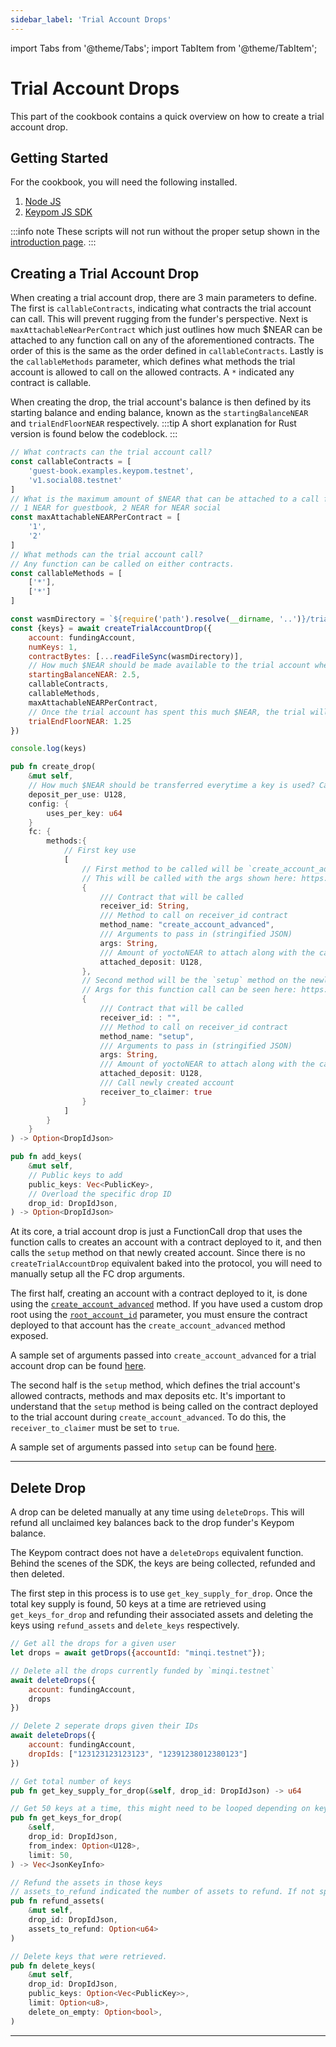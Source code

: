 ```yaml
---
sidebar_label: 'Trial Account Drops'
---
```

import Tabs from '@theme/Tabs';
import TabItem from '@theme/TabItem';

# Trial Account Drops
This part of the cookbook contains a quick overview on how to create a trial account drop.
## Getting Started
For the cookbook, you will need the following installed. 
1. [Node JS](https://docs.npmjs.com/downloading-and-installing-node-js-and-npm)  
2. [Keypom JS SDK](https://github.com/keypom/keypom-js#getting-started)


:::info note
These scripts will not run without the proper setup shown in the [introduction page](../welcome.md#connection-to-near-and-initializing-the-sdk).
:::

## Creating a Trial Account Drop
When creating a trial account drop, there are 3 main parameters to define. The first is `callableContracts`, indicating what contracts the trial account can call. This will prevent rugging from the funder's perspective. Next is `maxAttachableNearPerContract` which just outlines how much $NEAR can be attached to any function call on any of the aforementioned contracts. The order of this is the same as the order defined in `callableContracts`. Lastly is the `callableMethods` parameter, which defines what methods the trial account is allowed to call on the allowed contracts. A `*` indicated any contract is callable. 

When creating the drop, the trial account's balance is then defined by its starting balance and ending balance, known as the `startingBalanceNEAR` and `trialEndFloorNEAR` respectively. 
:::tip
A short explanation for Rust version is found below the codeblock.
:::

<Tabs>
<TabItem value="SDK" label="🔑 Keypom SDK">

```js
// What contracts can the trial account call?
const callableContracts = [
    'guest-book.examples.keypom.testnet',
    'v1.social08.testnet'
]
// What is the maximum amount of $NEAR that can be attached to a call for each callable contract?
// 1 NEAR for guestbook, 2 NEAR for NEAR social
const maxAttachableNEARPerContract = [
    '1',
    '2'
]
// What methods can the trial account call?
// Any function can be called on either contracts. 
const callableMethods = [
	['*'],
    ['*']
]

const wasmDirectory = `${require('path').resolve(__dirname, '..')}/trial-accounts/ext-wasm/trial-accounts.wasm`
const {keys} = await createTrialAccountDrop({
	account: fundingAccount,
    numKeys: 1,
    contractBytes: [...readFileSync(wasmDirectory)],
	// How much $NEAR should be made available to the trial account when it's created?
    startingBalanceNEAR: 2.5,
    callableContracts,
    callableMethods,
    maxAttachableNEARPerContract,
	// Once the trial account has spent this much $NEAR, the trial will be over.
    trialEndFloorNEAR: 1.25
})

console.log(keys)
```

</TabItem>
<TabItem value="CONTRACT" label="🦀 Rust Function Prototypes">

```rust
pub fn create_drop(
    &mut self,
    // How much $NEAR should be transferred everytime a key is used? Can be 0.
    deposit_per_use: U128,
    config: {
        uses_per_key: u64
    }
    fc: {
        methods:{
            // First key use
            [
                // First method to be called will be `create_account_advanced` on the drop's `root_account_id`. 
                // This will be called with the args shown here: https://github.com/keypom/keypom-js/blob/5e4c7f3524c9e2b5be537a779e3ebf41bcafc357/packages/core/src/lib/trial-accounts/pre-trial.ts#L319-L333 
                {
                    /// Contract that will be called
                    receiver_id: String,
                    /// Method to call on receiver_id contract
                    method_name: "create_account_advanced",
                    /// Arguments to pass in (stringified JSON)
                    args: String,
                    /// Amount of yoctoNEAR to attach along with the call
                    attached_deposit: U128,
                },
                // Second method will be the `setup` method on the newly created account from above. This is done using the `receiver_to_claimer` boolean
                // Args for this function call can be seen here: https://github.com/keypom/keypom-js/blob/5e4c7f3524c9e2b5be537a779e3ebf41bcafc357/packages/core/src/lib/trial-accounts/pre-trial.ts#L341-L351
                {
                    /// Contract that will be called
                    receiver_id: : "",
                    /// Method to call on receiver_id contract
                    method_name: "setup",
                    /// Arguments to pass in (stringified JSON)
                    args: String,
                    /// Amount of yoctoNEAR to attach along with the call
                    attached_deposit: U128,
                    /// Call newly created account
                    receiver_to_claimer: true
                }
            ]
        }
    }
) -> Option<DropIdJson>

pub fn add_keys(
    &mut self,
    // Public keys to add
    public_keys: Vec<PublicKey>,
    // Overload the specific drop ID
    drop_id: DropIdJson,
) -> Option<DropIdJson> 

```

</TabItem>
</Tabs>

At its core, a trial account drop is just a FunctionCall drop that uses the function calls to creates an account with a contract deployed to it, and then calls the `setup` method on that newly created account. Since there is no `createTrialAccountDrop` equivalent baked into the protocol, you will need to manually setup all the FC drop arguments.

The first half, creating an account with a contract deployed to it, is done using the [`create_account_advanced`](https://github.com/near/near-linkdrop/blob/49279e529c254fa7736465b4a39d05cb8f1e5443/src/lib.rs#L156) method. If you have used a custom drop root using the [`root_account_id`](../../keypom-sdk/Core/interfaces/ProtocolReturnedDropConfig.md#root_account_id) parameter, you must ensure the contract deployed to that account has the `create_account_advanced` method exposed. 

A sample set of arguments passed into `create_account_advanced` for a trial account drop can be found [here](https://github.com/keypom/keypom-js/blob/5e4c7f3524c9e2b5be537a779e3ebf41bcafc357/packages/core/src/lib/trial-accounts/pre-trial.ts#L319-L333).

The second half is the `setup` method, which defines the trial account's allowed contracts, methods and max deposits etc. It's important to understand that the `setup` method is being called on the contract deployed to the trial account during `create_account_advanced`. To do this, the `receiver_to_claimer` must be set to `true`.

A sample set of arguments passed into `setup` can be found [here](https://github.com/keypom/keypom-js/blob/5e4c7f3524c9e2b5be537a779e3ebf41bcafc357/packages/core/src/lib/trial-accounts/pre-trial.ts#L341-L351). 

___

## Delete Drop
A drop can be deleted manually at any time using `deleteDrops`. This will refund all unclaimed key balances back to the drop funder's Keypom balance. 

The Keypom contract does not have a `deleteDrops` equivalent function. Behind the scenes of the SDK, the keys are being collected, refunded and then deleted. 

The first step in this process is to use `get_key_supply_for_drop`. Once the total key supply is found, 50 keys at a time are retrieved using `get_keys_for_drop` and refunding their associated assets and deleting the keys using `refund_assets` and `delete_keys` respectively. 

<Tabs>
<TabItem value="SDK" label="🔑 Keypom SDK">

```js
// Get all the drops for a given user
let drops = await getDrops({accountId: "minqi.testnet"});

// Delete all the drops currently funded by `minqi.testnet`
await deleteDrops({
    account: fundingAccount,
    drops
})

// Delete 2 seperate drops given their IDs
await deleteDrops({
    account: fundingAccount,
    dropIds: ["123123123123123", "12391238012380123"]
})
```

</TabItem>
<TabItem value="CONTRACT" label="🦀 Rust Function Prototypes">

```rust
// Get total number of keys
pub fn get_key_supply_for_drop(&self, drop_id: DropIdJson) -> u64

// Get 50 keys at a time, this might need to be looped depending on key supply
pub fn get_keys_for_drop(
    &self,
    drop_id: DropIdJson,
    from_index: Option<U128>,
    limit: 50,
) -> Vec<JsonKeyInfo>

// Refund the assets in those keys
// assets_to_refund indicated the number of assets to refund. If not specified, all assets will be attempted to be refunded. 
pub fn refund_assets(
    &mut self, 
    drop_id: DropIdJson, 
    assets_to_refund: Option<u64>
)

// Delete keys that were retrieved.
pub fn delete_keys(
    &mut self,
    drop_id: DropIdJson,
    public_keys: Option<Vec<PublicKey>>,
    limit: Option<u8>,
    delete_on_empty: Option<bool>,
)
```

</TabItem>

</Tabs>

___
